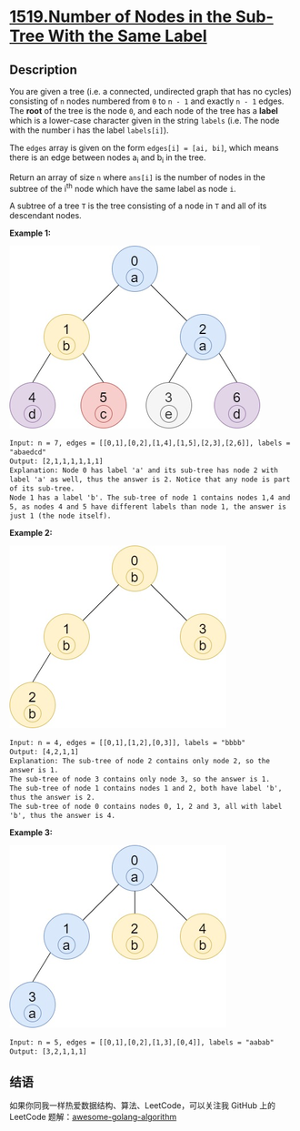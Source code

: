 # [1519.Number of Nodes in the Sub-Tree With the Same Label][title]

## Description
You are given a tree (i.e. a connected, undirected graph that has no cycles) consisting of `n` nodes numbered from `0` to `n - 1` and exactly `n - 1` edges. The **root** of the tree is the node `0`, and each node of the tree has a **label** which is a lower-case character given in the string `labels` (i.e. The node with the number i has the label `labels[i]`).

The `edges` array is given on the form `edges[i] = [ai, bi]`, which means there is an edge between nodes a<sub>i</sub> and b<sub>i</sub> in the tree.

Return an array of size `n` where `ans[i]` is the number of nodes in the subtree of the i<sup>th</sup> node which have the same label as node `i`.

A subtree of a tree `T` is the tree consisting of a node in `T` and all of its descendant nodes.

 

**Example 1:**  

![example1](./q3e1.jpg)

```
Input: n = 7, edges = [[0,1],[0,2],[1,4],[1,5],[2,3],[2,6]], labels = "abaedcd"
Output: [2,1,1,1,1,1,1]
Explanation: Node 0 has label 'a' and its sub-tree has node 2 with label 'a' as well, thus the answer is 2. Notice that any node is part of its sub-tree.
Node 1 has a label 'b'. The sub-tree of node 1 contains nodes 1,4 and 5, as nodes 4 and 5 have different labels than node 1, the answer is just 1 (the node itself).
```

**Example 2:**  

![example2](./q3e2.jpg)

```
Input: n = 4, edges = [[0,1],[1,2],[0,3]], labels = "bbbb"
Output: [4,2,1,1]
Explanation: The sub-tree of node 2 contains only node 2, so the answer is 1.
The sub-tree of node 3 contains only node 3, so the answer is 1.
The sub-tree of node 1 contains nodes 1 and 2, both have label 'b', thus the answer is 2.
The sub-tree of node 0 contains nodes 0, 1, 2 and 3, all with label 'b', thus the answer is 4.
```

**Example 3:**  

![example3](./q3e3.jpg)

```
Input: n = 5, edges = [[0,1],[0,2],[1,3],[0,4]], labels = "aabab"
Output: [3,2,1,1,1]
```

## 结语

如果你同我一样热爱数据结构、算法、LeetCode，可以关注我 GitHub 上的 LeetCode 题解：[awesome-golang-algorithm][me]

[title]: https://leetcode.com/problems/number-of-nodes-in-the-sub-tree-with-the-same-label/
[me]: https://github.com/kylesliu/awesome-golang-algorithm
